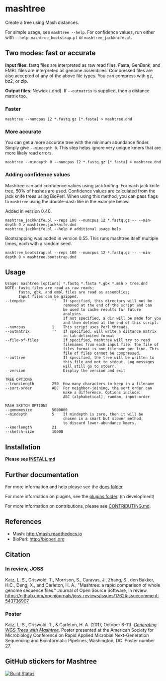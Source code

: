 # mashtree

Create a tree using Mash distances.

For simple usage, see `mashtree --help`. For confidence values, run either with `--help`: `mashtree_bootstrap.pl` or `mashtree_jackknife.pl`.

## Two modes: fast or accurate

**Input files**: fastq files are interpreted as raw read files. Fasta,
GenBank, and EMBL files are interpreted as genome
assemblies. Compressed files are also accepted of any of the
above file types.  You can compress with gz, bz2, or zip.

**Output files**: Newick (.dnd).  If `--outmatrix` is supplied, then
a distance matrix too.

### Faster

    mashtree --numcpus 12 *.fastq.gz [*.fasta] > mashtree.dnd

### More accurate

You can get a more accurate tree with the minimum abundance finder. Simply
give `--mindepth 0`.  This step helps ignore very unique kmers that are 
more likely read errors.

    mashtree --mindepth 0 --numcpus 12 *.fastq.gz [*.fasta] > mashtree.dnd

### Adding confidence values

Mashtree can add confidence values using jack knifing. For each
jack knife tree, 50% of hashes are used. Confidence values are calculated from
the jack knife trees using BioPerl. When using this method, you can pass
flags to `mashtree` using the double-dash like in the example below.

Added in version 0.40.

    mashtree_jackknife.pl --reps 100 --numcpus 12 *.fastq.gz -- --min-depth 0 > mashtree.jackknife.dnd
    mashtree_jackknife.pl --help # additional usage help

Bootsrapping was added in version 0.55.  This runs mashtree itself multiple times, each
with a random seed.

    mashtree_bootstrap.pl --reps 100 --numcpus 12 *.fastq.gz -- --min-depth 0 > mashtree.bootstrap.dnd

## Usage

    Usage: mashtree [options] *.fastq *.fasta *.gbk *.msh > tree.dnd
    NOTE: fastq files are read as raw reads;
          fasta, gbk, and embl files are read as assemblies;
          Input files can be gzipped.
    --tempdir            ''   If specified, this directory will not be
                              removed at the end of the script and can
                              be used to cache results for future
                              analyses.
                              If not specified, a dir will be made for you
                              and then deleted at the end of this script.
    --numcpus            1    This script uses Perl threads.
    --outmatrix          ''   If specified, will write a distance matrix
                              in tab-delimited format
    --file-of-files           If specified, mashtree will try to read
                              filenames from each input file. The file of
                              files format is one filename per line. This
                              file of files cannot be compressed.
    --outtree                 If specified, the tree will be written to
                              this file and not to stdout. Log messages
                              will still go to stderr.
    --version                 Display the version and exit

    TREE OPTIONS
    --truncLength        250  How many characters to keep in a filename
    --sort-order         ABC  For neighbor-joining, the sort order can
                              make a difference. Options include:
                              ABC (alphabetical), random, input-order

    MASH SKETCH OPTIONS
    --genomesize         5000000
    --mindepth           5    If mindepth is zero, then it will be
                              chosen in a smart but slower method,
                              to discard lower-abundance kmers.
    --kmerlength         21
    --sketch-size        10000


## Installation

**Please see [INSTALL.md](docs/INSTALL.md)**

## Further documentation

For more information and help please see the [docs folder](docs/)

For more information on plugins, see the [plugins folder](plugins). (in development)

For more information on contributions, please see [CONTRIBUTING.md](CONTRIBUTING.md).

## References

*  Mash: http://mash.readthedocs.io
*  BioPerl: http://bioperl.org

## Citation

### In review, JOSS

Katz, L. S., Griswold, T., Morrison, S., Caravas, J., Zhang, S., den Bakker, H.C., Deng, X., and Carleton, H. A., "Mashtree: a rapid comparison of whole genome sequence files."  Journal of Open Source Software, in review.  https://github.com/openjournals/joss-reviews/issues/1762#issuecomment-543736907

### Poster

Katz, L. S., Griswold, T., & Carleton, H. A. (2017, October 8-11). [_Generating WGS Trees with Mashtree_](misc/mashtree%20ASM%20NGS.pptx). Poster presented at the American Society for Microbiology Conference on Rapid Applied Microbial Next-Generation Sequencing and Bioinformatic Pipelines, Washington, DC. Poster number 27.

## GitHub stickers for Mashtree

[![Build Status](https://travis-ci.org/lskatz/mashtree.svg?branch=master)](https://travis-ci.org/lskatz/mashtree)

